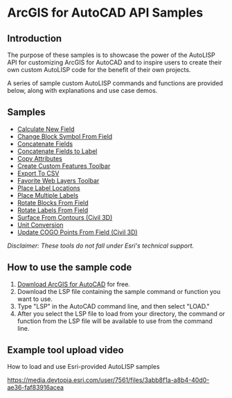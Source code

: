 # ArcGIS for AutoCAD API Samples

## __Introduction__
The purpose of these samples is to showcase the power of the AutoLISP API for customizing ArcGIS for AutoCAD and to inspire users to create their own custom AutoLISP code for the benefit of their own projects. 

A series of sample custom AutoLISP commands and functions are provided below, along with explanations and use case demos. 

## Samples

- [Calculate New Field](SampleCodeAndDemos/CalculateNewField)
- [Change Block Symbol From Field](SampleCodeAndDemos/ChangeBlockSymbolFromField) 
- [Concatenate Fields](SampleCodeAndDemos/ConcatenateFields) 
- [Concatenate Fields to Label](SampleCodeAndDemos/ConcatenateFieldsToLabel)
- [Copy Attributes](SampleCodeAndDemos/CopyAttributes) 
- [Create Custom Features Toolbar](SampleCodeAndDemos/CreateCustomFeaturesToolbar)
- [Export To CSV](SampleCodeAndDemos/ExportToCSV) 
- [Favorite Web Layers Toolbar](SampleCodeAndDemos/FavoriteWebLayersToolbar) 
- [Place Label Locations](SampleCodeAndDemos/PlaceLabelLocations)
- [Place Multiple Labels](SampleCodeAndDemos/PlaceMultipleLabels)
- [Rotate Blocks From Field](SampleCodeAndDemos/RotateBlocksFromField)
- [Rotate Labels From Field](SampleCodeAndDemos/RotateLabelsFromField) 
- [Surface From Contours (Civil 3D)](SampleCodeAndDemos/SurfaceFromContours)
- [Unit Conversion](SampleCodeAndDemos/UnitConversion) 
- [Update COGO Points From Field (Civil 3D)](SampleCodeAndDemos/UpdateCOGOPointsFromField) 

_Disclaimer: These tools do not fall under Esri's technical support._

## How to use the sample code
1. [Download ArcGIS for AutoCAD](https://www.esri.com/en-us/arcgis/products/arcgis-for-autocad/overview) for free.
2. Download the LSP file containing the sample command or function you want to use.
3. Type "LSP" in the AutoCAD command line, and then select "LOAD." 
4. After you select the LSP file to load from your directory, the command or function from the LSP file will be available to use from the command line.
## Example tool upload video
How to load and use Esri-provided AutoLISP samples

https://media.devtopia.esri.com/user/7561/files/3abb8f1a-a8b4-40d0-ae36-faf83916acea
